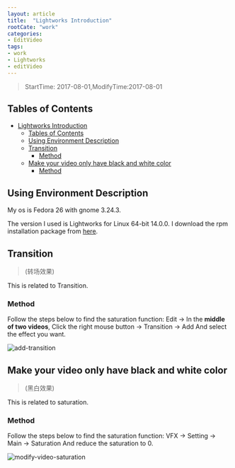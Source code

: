 ```yaml
---
layout: article
title:  "Lightworks Introduction"
rootCate: "work"
categories:
- EditVideo
tags:
- work
- Lightworks
- editVideo
---
```


> StartTime: 2017-08-01,ModifyTime:2017-08-01

<!---more--->

## Tables of Contents
<!-- TOC depthFrom:1 depthTo:6 withLinks:1 updateOnSave:1 orderedList:0 -->

- [Lightworks Introduction](#lightworks-introduction)
	- [Tables of Contents](#tables-of-contents)
	- [Using Environment Description](#using-environment-description)
	- [Transition](#transition)
		- [Method](#method)
	- [Make your video only have black and white color](#make-your-video-only-have-black-and-white-color)
		- [Method](#method)

<!-- /TOC -->

## Using Environment Description
My os is Fedora 26 with gnome 3.24.3.  

The version I used is Lightworks for Linux 64-bit 14.0.0.
I download the rpm installation package from [here](https://www.lwks.com/index.php?option=com_lwks&view=download&Itemid=206&tab=1).

## Transition
> (转场效果)

This is related to Transition.

### Method
Follow the steps below to find the saturation function:
Edit -> In the **middle of two videos**, Click the right mouse button -> Transition -> Add
And select the effect you want.

![add-transition](/images/work/lightworks/add-transition.png)

## Make your video only have black and white color
> (黑白效果)

This is related to saturation.

### Method
Follow the steps below to find the saturation function:
VFX -> Setting -> Main -> Saturation
And reduce the saturation to 0.

![modify-video-saturation](/images/work/lightworks/modify-video-saturation.png)
